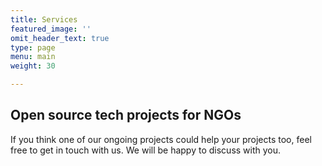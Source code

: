 ```yaml
---
title: Services
featured_image: ''
omit_header_text: true
type: page
menu: main
weight: 30

---
```


## Open source tech projects for NGOs

If you think one of our ongoing projects could help your projects too,  feel free to get in touch with us. We will be happy to discuss with you.
